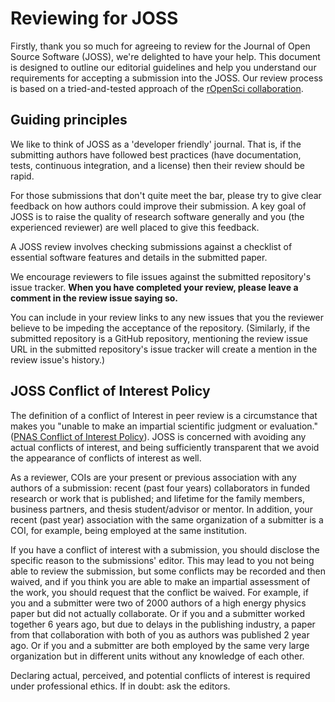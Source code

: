 Reviewing for JOSS
=======================

Firstly, thank you so much for agreeing to review for the Journal of Open Source Software (JOSS), we're delighted to have your help. This document is designed to outline our editorial guidelines and help you understand our requirements for accepting a submission into the JOSS. Our review process is based on a tried-and-tested approach of the [rOpenSci collaboration](http://ropensci.org/blog/2016/03/28/software-review).

## Guiding principles

We like to think of JOSS as a 'developer friendly' journal. That is, if the submitting authors have followed best practices (have documentation, tests, continuous integration, and a license) then their review should be rapid.

For those submissions that don't quite meet the bar, please try to give clear feedback on how authors could improve their submission. A key goal of JOSS is to raise the quality of research software generally and you (the experienced reviewer) are well placed to give this feedback.

A JOSS review involves checking submissions against a checklist of essential software features and details in the submitted paper.

We encourage reviewers to file issues against the submitted repository's issue tracker. **When you have completed your review, please leave a comment in the review issue saying so.**

You can include in your review links to any new issues that you the reviewer believe to be impeding the acceptance of the repository. (Similarly, if the submitted repository is a GitHub repository, mentioning the review issue URL in the submitted repository's issue tracker will create a mention in the review issue's history.)

## JOSS Conflict of Interest Policy

The definition of a conflict of Interest in peer review is a circumstance that makes you "unable to make an impartial scientific judgment or evaluation." ([PNAS Conflict of Interest Policy](http://www.pnas.org/site/authors/coi.xhtml)). JOSS is concerned with avoiding any actual conflicts of interest, and being sufficiently transparent that we avoid the appearance of conflicts of interest as well.

As a reviewer, COIs are your present or previous association with any authors of a submission: recent (past four years) collaborators in funded research or work that is published; and lifetime for the family members, business partners, and thesis student/advisor or mentor. In addition, your recent (past year) association with the same organization of a submitter is a COI, for example, being employed at the same institution.

If you have a conflict of interest with a submission, you should disclose the specific reason to the submissions' editor. This may lead to you not being able to review the submission, but some conflicts may be recorded and then waived, and if you think you are able to make an impartial assessment of the work, you should request that the conflict be waived. For example, if you and a submitter were two of 2000 authors of a high energy physics paper but did not actually collaborate. Or if you and a submitter worked together 6 years ago, but due to delays in the publishing industry, a paper from that collaboration with both of you as authors was published 2 year ago. Or if you and a submitter are both employed by the same very large organization but in different units without any knowledge of each other.

Declaring actual, perceived, and potential conflicts of interest is required under professional ethics. If in doubt: ask the editors.
